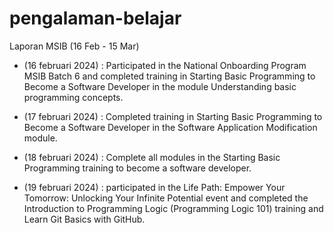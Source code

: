 # pengalaman-belajar

Laporan MSIB (16 Feb - 15 Mar)
* (16 februari 2024) : Participated in the National Onboarding Program MSIB Batch 6 and completed training in Starting Basic Programming to Become a Software Developer in the module Understanding basic programming concepts.

* (17 februari 2024) : Completed training in Starting Basic Programming to Become a Software Developer in the Software Application Modification module.

* (18 februari 2024) : Complete all modules in the Starting Basic Programming training to become a software developer.

* (19 februari 2024) : participated in the Life Path: Empower Your Tomorrow: Unlocking Your Infinite Potential event and completed the Introduction to Programming Logic (Programming Logic 101) training and Learn Git Basics with GitHub.
